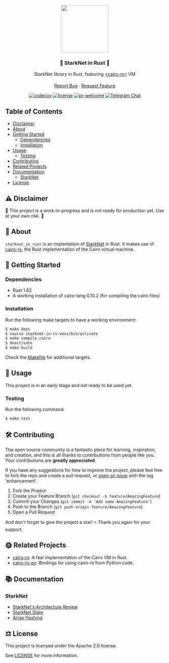 <div align="center">
<img src="https://starknet.io/wp-content/uploads/2021/11/favicon.png" width="150"/>

### 🦀 StarkNet in Rust 🦀

StarkNet library in Rust, featuring [⚡cairo-rs⚡](https://github.com/lambdaclass/cairo-rs) VM

[Report Bug](https://github.com/lambdaclass/starknet_in_rust/issues/new?labels=bug&title=bug%3A+) · [Request Feature](https://github.com/lambdaclass/starknet_in_rust/issues/new?labels=enhancement&title=feat%3A+)

[![codecov](https://img.shields.io/codecov/c/github/lambdaclass/starknet_in_rust)](https://codecov.io/gh/lambdaclass/starknet_in_rust)
[![license](https://img.shields.io/github/license/lambdaclass/starknet_in_rust)](/LICENSE)
[![pr-welcome]](#-contributing)
[![Telegram Chat][tg-badge]][tg-url]

[pr-welcome]: https://img.shields.io/static/v1?color=orange&label=PRs&style=flat&message=welcome
[tg-badge]: https://img.shields.io/static/v1?color=green&logo=telegram&label=chat&style=flat&message=join
[tg-url]: https://t.me/starknet_rs

</div>

## Table of Contents
- [Disclaimer](#%EF%B8%8F-disclaimer)
- [About](#-about)
- [Getting Started](#-getting-started)
  * [Dependencies](#dependencies)
  * [Installation](#installation)
- [Usage](#-usage)
  * [Testing](#testing)
- [Contributing](#-contributing)
- [Related Projects](#-related-projects)
- [Documentation](#-documentation)
  * [StarkNet](#starknet)
- [License](#%EF%B8%8F-license)

## ⚠️ Disclaimer

🚧 This project is a work-in-progress and is not ready for production yet. Use at your own risk. 🚧

## 📖 About

`starknet_in_rust` is an implentation of [StarkNet](https://github.com/starkware-libs/cairo-lang/tree/master/src/starkware/starknet) in Rust.
It makes use of [cairo-rs](https://github.com/lambdaclass/cairo-rs), the Rust implementation of the Cairo virtual machine.

## 🌅 Getting Started

### Dependencies
- Rust 1.62
- A working installation of cairo-lang 0.10.2 (for compiling the cairo files)

### Installation

Run the following make targets to have a working environment:
```bash
$ make deps
$ source starknet-in-rs-venv/bin/activate
$ make compile_cairo
$ deactivate
$ make build
```

Check the [Makefile](/Makefile) for additional targets.

## 🚀 Usage

This project is in an early stage and not ready to be used yet.

### Testing
Run the following command:
```bash
$ make test
```

## 🛠 Contributing

The open source community is a fantastic place for learning, inspiration, and creation, and this is all thanks to contributions from people like you. Your contributions are **greatly appreciated**. 

If you have any suggestions for how to improve the project, please feel free to fork the repo and create a pull request, or [open an issue](https://github.com/lambdaclass/starknet_in_rust/issues/new?labels=enhancement&title=feat%3A+) with the tag 'enhancement'.

1. Fork the Project
2. Create your Feature Branch (`git checkout -b feature/AmazingFeature`)
3. Commit your Changes (`git commit -m 'Add some AmazingFeature'`)
4. Push to the Branch (`git push origin feature/AmazingFeature`)
5. Open a Pull Request

And don't forget to give the project a star! ⭐ Thank you again for your support.

## 🌞 Related Projects

- [cairo-rs](https://github.com/lambdaclass/cairo-rs): A fast implementation of the Cairo VM in Rust.
- [cairo-rs-py](https://github.com/lambdaclass/cairo-rs-py): Bindings for using cairo-rs from Python code.

## 📚 Documentation

### StarkNet
- [StarkNet's Architecture Review](https://david-barreto.com/starknets-architecture-review/)
- [StarkNet State](https://docs.starknet.io/documentation/architecture_and_concepts/State/starknet-state/)
- [Array Hashing](https://docs.starknet.io/documentation/architecture_and_concepts/Hashing/hash-functions/#array_hashing)

## ⚖️ License

This project is licensed under the Apache 2.0 license.

See [LICENSE](/LICENSE) for more information.
